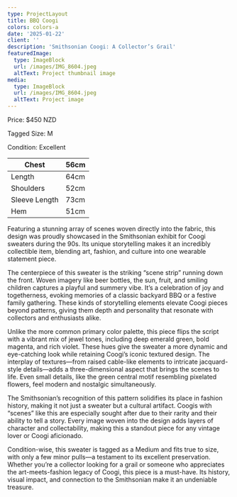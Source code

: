 ```yaml
---
type: ProjectLayout
title: BBQ Coogi
colors: colors-a
date: '2025-01-22'
client: ''
description: 'Smithsonian Coogi: A Collector’s Grail'
featuredImage:
  type: ImageBlock
  url: /images/IMG_8604.jpeg
  altText: Project thumbnail image
media:
  type: ImageBlock
  url: /images/IMG_8604.jpeg
  altText: Project image
---
```

Price: $450 NZD

Tagged Size: M

Condition: Excellent

| Chest         | 56cm |
| ------------- | ---- |
| Length        | 64cm |
| Shoulders     | 52cm |
| Sleeve Length | 73cm |
| Hem           | 51cm |

Featuring a stunning array of scenes woven directly into the fabric, this design was proudly showcased in the Smithsonian exhibit for Coogi sweaters during the 90s. Its unique storytelling makes it an incredibly collectible item, blending art, fashion, and culture into one wearable statement piece.



The centerpiece of this sweater is the striking “scene strip” running down the front. Woven imagery like beer bottles, the sun, fruit, and smiling children captures a playful and summery vibe. It’s a celebration of joy and togetherness, evoking memories of a classic backyard BBQ or a festive family gathering. These kinds of storytelling elements elevate Coogi pieces beyond patterns, giving them depth and personality that resonate with collectors and enthusiasts alike.



Unlike the more common primary color palette, this piece flips the script with a vibrant mix of jewel tones, including deep emerald green, bold magenta, and rich violet. These hues give the sweater a more dynamic and eye-catching look while retaining Coogi’s iconic textured design. The interplay of textures—from raised cable-like elements to intricate jacquard-style details—adds a three-dimensional aspect that brings the scenes to life. Even small details, like the green central motif resembling pixelated flowers, feel modern and nostalgic simultaneously.



The Smithsonian’s recognition of this pattern solidifies its place in fashion history, making it not just a sweater but a cultural artifact. Coogis with “scenes” like this are especially sought after due to their rarity and their ability to tell a story. Every image woven into the design adds layers of character and collectability, making this a standout piece for any vintage lover or Coogi aficionado.



Condition-wise, this sweater is tagged as a Medium and fits true to size, with only a few minor pulls—a testament to its excellent preservation. Whether you’re a collector looking for a grail or someone who appreciates the art-meets-fashion legacy of Coogi, this piece is a must-have. Its history, visual impact, and connection to the Smithsonian make it an undeniable treasure.

